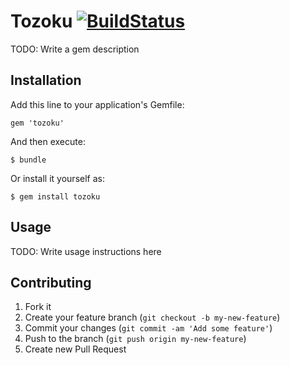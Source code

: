# Tozoku [![BuildStatus](https://secure.travis-ci.org/kentaro/tozoku.png)](http://travis-ci.org/kentaro/tozoku)

TODO: Write a gem description

## Installation

Add this line to your application's Gemfile:

    gem 'tozoku'

And then execute:

    $ bundle

Or install it yourself as:

    $ gem install tozoku

## Usage

TODO: Write usage instructions here

## Contributing

1. Fork it
2. Create your feature branch (`git checkout -b my-new-feature`)
3. Commit your changes (`git commit -am 'Add some feature'`)
4. Push to the branch (`git push origin my-new-feature`)
5. Create new Pull Request
